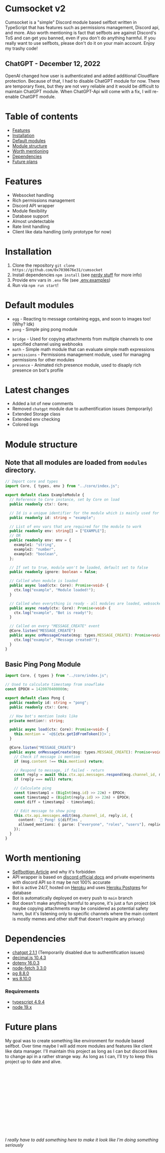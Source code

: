 # Cumsocket v2
Cumsocket is a "simple" Discord module based selfbot written in TypeScript that has features such as permissions management, Discord api, and more. Also worth mentioning is fact that selfbots are against Discord's ToS and can get you banned, even if you don't do anything harmful. If you really want to use selfbots, please don't do it on your main account. Enjoy my trashy code!

## ChatGPT - December 12, 2022
OpenAI changed how user is authenticated and added additional Cloudflare protection. Because of that, I had to disable ChatGPT module for now. There are temporary fixes, but they are not very reliable and it would be difficult to maintain ChatGPT module. When ChatGPT-Api will come with a fix, I will re-enable ChatGPT module.

<!-- - [Example of usage](#Example-of-usage)  -->
# Table of contents
- [Features](#Features)
- [Installation](#Installation)
- [Default modules](#Default-modules)
- [Module structure](#Module-structure)
- [Worth mentioning](#Worth-mentioning)
- [Dependencies](#Dependencies)
- [Future plans](#Future-plans)

# Features
- Websocket handling
- Rich permissions management
- Discord API wrapper
- Module flexibility
- Database support
- Almost undetectable
- Rate limit handling
- Client like data handling (only prototype for now)

<!-- # Example of usage (TODO) -->

# Installation
1. Clone the repository `git clone https://github.com/0x7030676e31/cumsocket`
2. Install dependencies `npm install` (see [nerdy stuff](#Dependencies) for more info)
3. Provide env vars in `.env` file (see [.env.examples](.env.example))
4. Run via `npm run start`!

# Default modules
- `egg` - Reacting to message containing eggs, and soon to images too! (Why? Idk)
- `pong` - Simple ping pong module
<!-- - `chatgpt` - Chatbot using GPT-3, responds to messages that start with mention (temporarlily disabled because of cloudflare auth issues) -->
- `bridge` - Used for copying attachments from multiple channels to one specified channel using webhooks
- `math` - Simple math module that can evaluate simple math expressions
- `permissions` - Permissions management module, used for managing permissions for other modules
- `presence` - Animated rich presence module, used to disaply rich presence on bot's profile

# Latest changes
- Added a lot of new comments
- Removed `chatgpt` module due to authentification issues (temporarily)
- Extended Storage class
- Extended env checking
- Colored logs


# Module structure
## Note that all modules are loaded from `modules` directory.
```typescript
// Import core and types
import Core, { types, env } from "../core/index.js";

export default class ExampleModule {
  // Reference to Core instance, set by Core on load
  public readonly ctx!: Core;

  // Id is a unique identifier for the module which is mainly used for permissions management
  public readonly id: string = "example";

  // List of env vars that are required for the module to work
  public readonly env: string[] = ["EXAMPLE"];
  // OR
  public readonly env: env = {
    example1: "string",
    example2: "number",
    example3: "boolean",
  };

  // If set to true, module won't be loaded, default set to false
  public readonly ignore: boolean = false;

  // Called when module is loaded
  public async load(ctx: Core): Promise<void> {
    ctx.log("example", "Module loaded!");
  }

  // Called when everything is ready - all modules are loaded, websocket connection is established, etc.
  public async ready(ctx: Core): Promise<void> {
    ctx.log("example", "Bot is ready!");
  }

  // Called on every "MESSAGE_CREATE" event
  @Core.listen("MESSAGE_CREATE")
  public async onMessageCreate(msg: types.MESSAGE_CREATE): Promise<void> {
    ctx.log("example", "Message created!");
  }
}
```

## Basic Ping Pong Module
```typescript
import Core, { types } from "../core/index.js";

// Used to calculate timestamp from snowflake
const EPOCH = 1420070400000n;

export default class Pong {
  public readonly id: string = "pong";
  public readonly ctx!: Core;

  // How bot's mention looks like
  private mention!: string;

  public async load(ctx: Core): Promise<void> {
    this.mention = `<@${ctx.getIdFromToken()}>`;
  }

  @Core.listen("MESSAGE_CREATE")
  public async onMessageCreate(msg: types.MESSAGE_CREATE): Promise<void> {
    // Check if message is mention
    if (msg.content !== this.mention) return;

    // Respond to message, if failed - return
    const reply = await this.ctx.api.messages.respond(msg.channel_id, msg.id, "🏓 Ping!").assume();
    if (reply === null) return;

    // Calculate ping
    const timestamp1 = (BigInt(msg.id) >> 22n) + EPOCH;
    const timestamp2 = (BigInt(reply.id) >> 22n) + EPOCH;
    const diff = timestamp2 - timestamp1;

    // Edit message to show ping
    this.ctx.api.messages.edit(msg.channel_id, reply.id, {
      content: `🏓 Pong! ${diff}ms`,
      allowed_mentions: { parse: ["everyone", "roles", "users"], replied_user: false },
    });
  }
}
```

# Worth mentioning
- [Selfbottign Article](https://support.discord.com/hc/en-us/articles/115002192352-Automated-user-accounts-self-bots-) and why it's forbidden
- API wrapper is based on [discord official docs](https://discord.com/developers/docs/intro) and private experiments with discord API so it may be not 100% accurate
- Bot is active 24/7, hosted on [Heroku](https://www.heroku.com/) and uses [Heroku Postgres](https://www.heroku.com/postgres) for database
- Bot is automatically deployed on every push to `main` branch
- Bot doesn't make anything harmful to anyone, it's just a fun project (ok maybe copying attachments may be considered as potential safety harm, but it's listening only to specific channels where the main content is mostly memes and other stuff that doesn't require any privacy)

# Dependencies
- [chatgpt 2.1.1](https://github.com/transitive-bullshit/chatgpt-api) (Temporarily disabled due to authentification issues)
- [decimal.js 10.4.3](https://github.com/MikeMcl/decimal.js)
- [dotenv 16.0.3](https://github.com/motdotla/dotenv)
- [node-fetch 3.3.0](https://github.com/node-fetch/node-fetch)
- [pg 8.8.0](https://github.com/brianc/node-postgres)
- [ws 8.10.0](https://github.com/websockets/ws)
<!-- - [zeromq 6.0.0-beta.16](https://github.com/zeromq/zeromq.js) -->

### Requirements
- [typescript 4.9.4](https://github.com/Microsoft/TypeScript)
- [node 19.x](https://github.com/nodejs/node)

# Future plans
My goal was to create something like environment for module based selfbot. Over time maybe I will add more modules and features like client like data manager. I'll maintain this project as long as I can but discord likes to change api in a rather strange way. As long as I can, I'll try to keep this project up to date and alive.


<br>
<br>
<br>
<br>
<br>
<br>
<br>
<br>
<br>
<br>
<br>
<br>

###### I really have to add something here to make it look like I'm doing something seriously